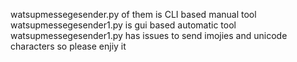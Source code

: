 watsupmessegesender.py of them is CLI based manual tool 
watsupmessegesender1.py is gui based automatic tool 
watsupmessegesender1.py has issues to send imojies and unicode characters 
so please enjiy it
